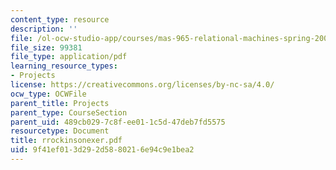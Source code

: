 ```yaml
---
content_type: resource
description: ''
file: /ol-ocw-studio-app/courses/mas-965-relational-machines-spring-2005/9f41ef013d292d5880216e94c9e1bea2_rrockinsonexer.pdf
file_size: 99381
file_type: application/pdf
learning_resource_types:
- Projects
license: https://creativecommons.org/licenses/by-nc-sa/4.0/
ocw_type: OCWFile
parent_title: Projects
parent_type: CourseSection
parent_uid: 489cb029-7c8f-ee01-1c5d-47deb7fd5575
resourcetype: Document
title: rrockinsonexer.pdf
uid: 9f41ef01-3d29-2d58-8021-6e94c9e1bea2
---
```

